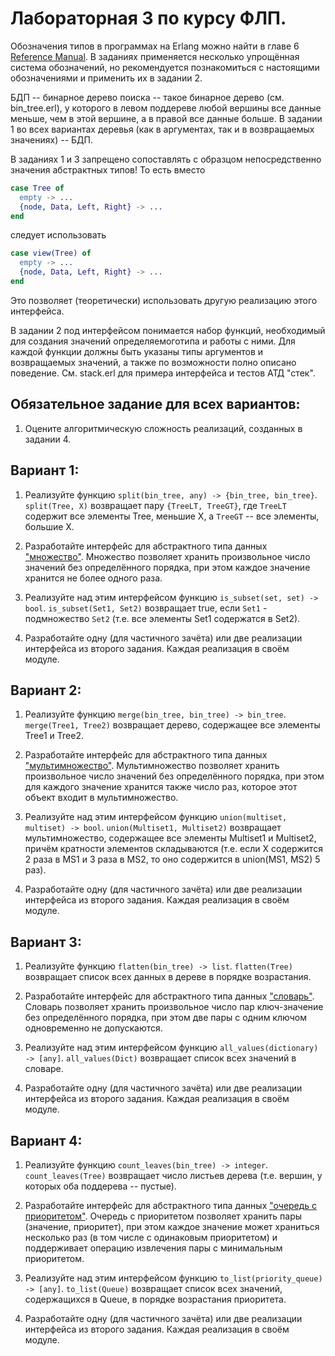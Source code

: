 # Лабораторная 3 по курсу ФЛП.

Обозначения типов в программах на Erlang можно найти в главе 6 [Reference Manual](http://www.erlang.org/doc/reference_manual/typespec.html). В заданиях применяется несколько упрощённая система обозначений, но рекомендуется познакомиться с настоящими обозначениями и применить их в задании 2.

БДП -- бинарное дерево поиска -- такое бинарное дерево (см. bin_tree.erl), у которого в левом поддереве любой вершины все данные меньше, чем в этой вершине, а в правой все данные больше. В задании 1 во всех вариантах деревья (как в аргументах, так и в возвращаемых значениях) -- БДП. 

В заданиях 1 и 3 запрещено сопоставлять с образцом непосредственно значения абстрактных типов! То есть вместо

```erlang
case Tree of 
  empty -> ...
  {node, Data, Left, Right} -> ...
end
```

следует использовать

```erlang
case view(Tree) of 
  empty -> ...
  {node, Data, Left, Right} -> ...
end
```

Это позволяет (теоретически) использовать другую реализацию этого интерфейса.

В задании 2 под интерфейсом понимается набор функций, необходимый для создания значений определяемоготипа и работы с ними. Для каждой функции должны быть указаны типы аргументов и возвращаемых значений, а также по возможности полно описано поведение. См. stack.erl для примера интерфейса и тестов АТД "стек".

## Обязательное задание для всех вариантов:

1. Оцените алгоритмическую сложность реализаций, созданных в задании 4. 

## Вариант 1:

1. Реализуйте функцию `split(bin_tree, any) -> {bin_tree, bin_tree}`. `split(Tree, X)` возвращает пару `{TreeLT, TreeGT}`, где `TreeLT` содержит все элементы Tree, меньшие X, а `TreeGT` -- все элементы, большие X.

2. Разработайте интерфейс для абстрактного типа данных ["множество"](http://ru.wikipedia.org/wiki/%D0%9C%D0%BD%D0%BE%D0%B6%D0%B5%D1%81%D1%82%D0%B2%D0%BE_%28%D1%82%D0%B8%D0%BF_%D0%B4%D0%B0%D0%BD%D0%BD%D1%8B%D1%85%29). Множество позволяет хранить произвольное число значений без определённого порядка, при этом каждое значение хранится не более одного раза. 

3. Реализуйте над этим интерфейсом функцию `is_subset(set, set) -> bool`. `is_subset(Set1, Set2)` возвращает true, если `Set1` - подмножество `Set2` (т.е. все элементы Set1 содержатся в Set2).

4. Разработайте одну (для частичного зачёта) или две реализации интерфейса из второго задания. Каждая реализация в своём модуле.

## Вариант 2:

1. Реализуйте функцию `merge(bin_tree, bin_tree) -> bin_tree`. `merge(Tree1, Tree2)` возвращает дерево, содержащее все элементы Tree1 и Tree2.

2. Разработайте интерфейс для абстрактного типа данных ["мультимножество"](http://ru.wikipedia.org/wiki/%D0%9C%D1%83%D0%BB%D1%8C%D1%82%D0%B8%D0%BC%D0%BD%D0%BE%D0%B6%D0%B5%D1%81%D1%82%D0%B2%D0%BE). Мультимножество позволяет хранить произвольное число значений без определённого порядка, при этом для каждого значение хранится также число раз, которое этот объект входит в мультимножество.

3. Реализуйте над этим интерфейсом функцию `union(multiset, multiset) -> bool`. `union(Multiset1, Multiset2)` возвращает мультимножество, содержащее все элементы Multiset1 и Multiset2, причём кратности элементов складываются (т.е. если X содержится 2 раза в MS1 и 3 раза в MS2, то оно содержится в union(MS1, MS2) 5 раз).

4. Разработайте одну (для частичного зачёта) или две реализации интерфейса из второго задания. Каждая реализация в своём модуле.

## Вариант 3:

1. Реализуйте функцию `flatten(bin_tree) -> list`. `flatten(Tree)` возвращает список всех данных в дереве в порядке возрастания.

2. Разработайте интерфейс для абстрактного типа данных ["словарь"](http://ru.wikipedia.org/wiki/%D0%90%D1%81%D1%81%D0%BE%D1%86%D0%B8%D0%B0%D1%82%D0%B8%D0%B2%D0%BD%D1%8B%D0%B9_%D0%BC%D0%B0%D1%81%D1%81%D0%B8%D0%B2). Словарь позволяет хранить произвольное число пар ключ-значение без определённого порядка, при этом две пары с одним ключом одновременно не допускаются.

3. Реализуйте над этим интерфейсом функцию `all_values(dictionary) -> [any]`. `all_values(Dict)` возвращает список всех значений в словаре.

4. Разработайте одну (для частичного зачёта) или две реализации интерфейса из второго задания. Каждая реализация в своём модуле.

## Вариант 4:

1. Реализуйте функцию `count_leaves(bin_tree) -> integer`. `count_leaves(Tree)` возвращает число листьев дерева (т.е. вершин, у которых оба поддерева -- пустые).

2. Разработайте интерфейс для абстрактного типа данных ["очередь с приоритетом"](http://ru.wikipedia.org/wiki/%D0%9E%D1%87%D0%B5%D1%80%D0%B5%D0%B4%D1%8C_%D1%81_%D0%BF%D1%80%D0%B8%D0%BE%D1%80%D0%B8%D1%82%D0%B5%D1%82%D0%BE%D0%BC). Очередь с приоритетом позволяет хранить пары (значение, приоритет), при этом каждое значение может храниться несколько раз (в том числе с одинаковым приоритетом) и поддерживает операцию извлечения пары с минимальным приоритетом.

3. Реализуйте над этим интерфейсом функцию `to_list(priority_queue) -> [any]`. `to_list(Queue)` возвращает список всех значений, содержащихся в Queue, в порядке возрастания приоритета.

4. Разработайте одну (для частичного зачёта) или две реализации интерфейса из второго задания. Каждая реализация в своём модуле.
